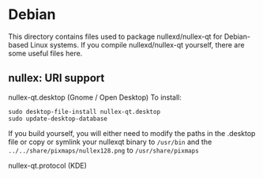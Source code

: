 
Debian
====================
This directory contains files used to package nullexd/nullex-qt
for Debian-based Linux systems. If you compile nullexd/nullex-qt yourself, there are some useful files here.

## nullex: URI support ##


nullex-qt.desktop  (Gnome / Open Desktop)
To install:

	sudo desktop-file-install nullex-qt.desktop
	sudo update-desktop-database

If you build yourself, you will either need to modify the paths in
the .desktop file or copy or symlink your nullexqt binary to `/usr/bin`
and the `../../share/pixmaps/nullex128.png` to `/usr/share/pixmaps`

nullex-qt.protocol (KDE)

